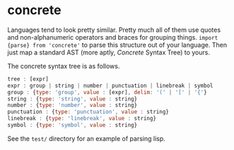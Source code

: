 # concrete

Languages tend to look pretty similar. Pretty much all of them use quotes and
non-alphanumeric operators and braces for grouping things. `import {parse} from
'concrete'` to parse this structure out of your language. Then just map a
standard AST (more aptly, *Concrete* Syntax Tree) to yours.

The concrete syntax tree is as follows.

```js
tree : [expr]
expr : group | string | number | punctuation | linebreak | symbol
group : {type: 'group', value : [expr], delim: '(' | '[' | '{'}
string : {type: 'string', value : string}
number : {type: 'number', value : string}
punctuation : {type: 'punctuation', value : string}
linebreak : {type: 'linebreak', value : string}
symbol : {type: 'symbol', value : string}
```

See the `test/` directory for an example of parsing lisp.
